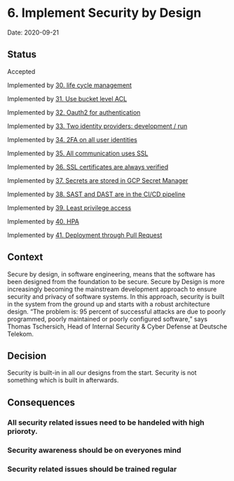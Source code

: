 # 6. Implement Security by Design

Date: 2020-09-21

## Status

Accepted

Implemented by [30. life cycle management](0030-life-cycle-management.md)

Implemented by [31. Use bucket level ACL](0031-use-bucket-level-acl.md)

Implemented by [32. Oauth2 for authentication](0032-oauth2-for-authentication.md)

Implemented by [33. Two identity providers: development / run](0033-two-identity-providers-development-run.md)

Implemented by [34. 2FA on all user identities](0034-2fa-on-all-user-identities.md)

Implemented by [35. All communication uses SSL](0035-all-communication-uses-ssl.md)

Implemented by [36. SSL certificates are always verified](0036-ssl-certificates-are-always-verified.md)

Implemented by [37. Secrets are stored in GCP Secret Manager](0037-secrets-are-stored-in-gcp-secret-manager.md)

Implemented by [38. SAST and DAST are in the CI/CD pipeline](0038-sast-and-dast-are-in-the-ci-cd-pipeline.md)

Implemented by [39. Least privilege access](0039-least-privilege-access.md)

Implemented by [40. HPA](0040-hpa.md)

Implemented by [41. Deployment through Pull Request](0041-deployment-through-pull-request.md)

## Context

Secure by design, in software engineering, means that the software has been designed from the foundation to be secure. Secure by Design is more increasingly becoming the mainstream development approach to ensure security and privacy of software systems. In this approach, security is built in the system from the ground up and starts with a robust architecture design.
“The problem is: 95 percent of successful attacks are due to poorly programmed, poorly maintained or poorly configured software,” says Thomas Tschersich, Head of Internal Security & Cyber Defense at Deutsche Telekom.

## Decision

Security is built-in in all our designs from the start. Security is not something which is built in afterwards.

## Consequences

### All security related issues need to be handeled with high prioroty.
### Security awareness should be on everyones mind
### Security related issues should be trained regular

